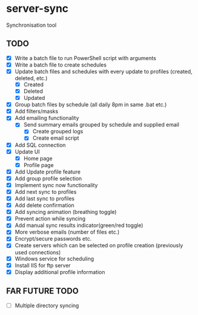 # server-sync
Synchronisation tool

## TODO

- [x] Write a batch file to run PowerShell script with arguments  
- [x] Write a batch file to create schedules  
- [x] Update batch files and schedules with every update to profiles (created, deleted, etc.)  
    - [x] Created
    - [x] Deleted
    - [x] Updated
- [x] Group batch files by schedule (all daily 8pm in same .bat etc.)
- [x] Add filters/masks  
- [x] Add emailing functionality  
    - [x] Send summary emails grouped by schedule and supplied email
        - [x] Create grouped logs
        - [x] Create email script
- [x] Add SQL connection  
- [x] Update UI
    - [x] Home page
    - [x] Profile page
- [x] Add Update profile feature
- [x] Add group profile selection
- [x] Implement sync now functionality
- [x] Add next sync to profiles
- [x] Add last sync to profiles
- [x] Add delete confirmation
- [x] Add syncing animation (breathing toggle)
- [x] Prevent action while syncing
- [x] Add manual sync results indicator(green/red toggle)
- [x] More verbose emails (number of files etc.)
- [x] Encrypt/secure passwords etc.
- [x] Create servers which can be selected on profile creation (previously used connections)
- [x] Windows service for scheduling
- [x] Install IIS for ftp server
- [x] Display additional profile information

## FAR FUTURE TODO
- [ ] Multiple directory syncing